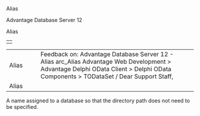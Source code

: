 Alias




Advantage Database Server 12  

Alias

|  |
| --- |
|  |

|  |  |  |  |  |
| --- | --- | --- | --- | --- |
| Alias |  |  | Feedback on: Advantage Database Server 12 - Alias arc\_Alias Advantage Web Development > Advantage Delphi OData Client > Delphi OData Components > TODataSet / Dear Support Staff, |  |
| Alias |  |  |  |  |

A name assigned to a database so that the directory path does not need to be specified.